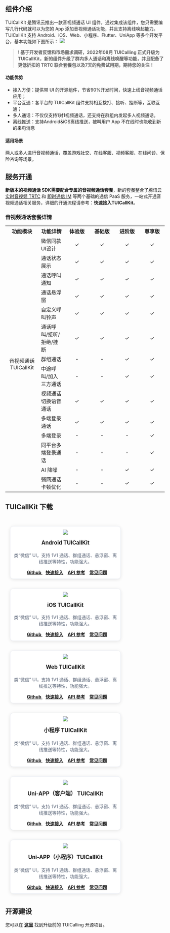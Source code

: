 <style>
    .card-container {
        width: 380px;
        display: block;
        float: left;
        padding-left: 15px;
        padding-right: 15px;
        box-sizing: border-box;
    }

    .card {
        border-radius: 10px;
        padding-top: 10px;
        padding-left: 10px;
        padding-right: 10px;
        padding-bottom: 10px;
        margin-top: 30px;
        border: 1px solid #ebeef5;
        background-color: #fff;
        overflow: hidden;
        box-shadow: 0 2px 12px 0 rgb(0 0 0 / 10%);
        text-align: center;
    }

    .markdown-text-box img {
        box-shadow: none;
    }


    .titlename {
                color:#191919;
        position: relative;
        top: -2px;
                font-weight: bolder;
                font-size: larger;
    }
        
        @media (max-width: 768px){
                .card-container,
                .scene-card-container{
                        width: 100%;
                }
                .scene-card > div{
                        width: 100%!important;
                        margin-left: 0!important;
                }
                img {
        box-shadow: none;
    }
        }
</style>

## 组件介绍
TUICallKit 是腾讯云推出一款音视频通话 UI 组件，通过集成该组件，您只需要编写几行代码就可以为您的 App 添加音视频通话功能，并且支持离线唤起能力。TUICallKit 支持 Android、iOS、Web、小程序、Flutter、UniApp 等多个开发平台，基本功能如下图所示：
![](https://qcloudimg.tencent-cloud.cn/raw/08f914b45857743fd05dfaa28e2adb72.png)

>! **基于开发者反馈和市场需求调研，2022年08月 TUICalling 正式升级为 TUICallKit，新的组件升级了群内多人通话和离线唤醒等功能，并且配备了更低折扣的 TRTC 联合套餐包以及7天的免费试用期，期待您的关注！**

#### 功能优势
- 接入方便：提供带 UI 的开源组件，节省90%开发时间，快速上线音视频通话应用；
- 平台互通：各平台的 TUICallKit 组件支持相互拨打、接听、挂断等，互联互通；
- 多人通话：不仅仅支持1对1视频通话，还支持在群组内发起多人视频通话。
- 离线推送：支持Android&iOS离线推送，被叫用户 App 不在线时也能收到新的来电消息

#### 适用场景
两人或多人进行音视频通话，覆盖游戏社交、在线客服、视频客服、在线问诊、保险咨询等场景。

## 服务开通
**新版本的视频通话 SDK需要配合专属的音视频通话套餐**，新的套餐整合了腾讯云 [实时音视频 TRTC](https://cloud.tencent.com/document/product/647/16788) 和 [即时通信 IM](https://cloud.tencent.com/document/product/269/42440) 等两个基础的通信 PaaS 服务，一站式开通音视频通话相关服务，详细的开通流程请参考：**快速接入TUICallKit**。

### 音视频通话套餐详情
<table>
  <tr>
    <th width="100px" style="text-align:center">功能模块</th>
    <th width="100px" style="text-align:center">功能详情</th>
    <th width="100px" style="text-align:center"> 体验版</th>
    <th width="100px" style="text-align:center"> 基础版</th>
	  <th width="100px" style="text-align:center"> 进阶版</th>
    <th width="100px" style="text-align:center"> 尊享版</th>
  </tr>
   <td rowspan='15' style="text-align:center">音视频通话 TUICallKit </td>
   </tr>
	  <td style="text-align:left">微信同款UI设计</td>
    <td style="text-align:center">&#10003;</td>
    <td style="text-align:center">&#10003;</td>
		<td style="text-align:center">&#10003;</td>
    <td style="text-align:center">&#10003;</td>
  </tr>
	<tr>
    <td style="text-align:left">通话状态展示</td>
    <td style="text-align:center">&#10003;</td>
    <td style="text-align:center">&#10003;</td>
		<td style="text-align:center">&#10003;</td>
    <td style="text-align:center">&#10003;</td>
  </tr>
	<tr>
    <td style="text-align:left">通话呼叫通知</td>
    <td style="text-align:center">&#10003;</td>
    <td style="text-align:center">&#10003;</td>
		<td style="text-align:center">&#10003;</td>
    <td style="text-align:center">&#10003;</td>
  </tr>
	<tr>
    <td style="text-align:left">通话悬浮窗</td>
    <td style="text-align:center">&#10003;</td>
    <td style="text-align:center">&#10003;</td>
		<td style="text-align:center">&#10003;</td>
    <td style="text-align:center">&#10003;</td>
  </tr>
	 <tr>
    <td style="text-align:left">自定义呼叫铃声</td>
    <td style="text-align:center">&#10003;</td>
    <td style="text-align:center">&#10003;</td>
		<td style="text-align:center">&#10003;</td>
    <td style="text-align:center">&#10003;</td>
  </tr>
	<tr>
    <td style="text-align:left">通话呼叫/接听/拒绝/挂断</td>
    <td style="text-align:center">&#10003;</td>
    <td style="text-align:center">&#10003;</td>
		<td style="text-align:center">&#10003;</td>
    <td style="text-align:center">&#10003;</td>
  </tr>
  <tr>
    <td style="text-align:left">群组通话</td>
    <td style="text-align:center">-</td>
    <td style="text-align:center">-</td>
		<td style="text-align:center">&#10003;</td>
    <td style="text-align:center">&#10003;</td>
  </tr>
  <tr>
    <td style="text-align:left">中途呼叫/加入三方通话</td>
    <td style="text-align:center">-</td>
    <td style="text-align:center">-</td>
		<td style="text-align:center">&#10003;</td>
    <td style="text-align:center">&#10003;</td>
  </tr>
  <tr>
    <td style="text-align:left">视频通话切换语音通话</td>
    <td style="text-align:center">&#10003;</td>
    <td style="text-align:center">&#10003;</td>
		<td style="text-align:center">&#10003;</td>
    <td style="text-align:center">&#10003;</td>
  </tr>
  <tr>
    <td style="text-align:left">多端登录通话</td>
    <td style="text-align:center">&#10003;</td>
    <td style="text-align:center">&#10003;</td>
		<td style="text-align:center">&#10003;</td>
    <td style="text-align:center">&#10003;</td>
  </tr>
  <tr>
    <td style="text-align:left">多端登录</td>
    <td style="text-align:center">-</td>
    <td style="text-align:center">-</td>
		<td style="text-align:center">-</td>
    <td style="text-align:center">&#10003;</td>
  </tr>
  <tr>
    <td style="text-align:left">同平台多端登录通话</td>
    <td style="text-align:center">-</td>
    <td style="text-align:center">-</td>
		<td style="text-align:center">-</td>
    <td style="text-align:center">&#10003;</td>
  </tr>
  <tr>
    <td style="text-align:left"> AI 降噪 </td>
    <td style="text-align:center">-</td>
    <td style="text-align:center">-</td>
		<td style="text-align:center">&#10003;</td>
    <td style="text-align:center">&#10003;</td>
	<tr>
    <td style="text-align:left"> 弱网通话卡顿优化 </td>
    <td style="text-align:center">-</td>
    <td style="text-align:center">-</td>
		<td style="text-align:center">&#10003;</td>
    <td style="text-align:center">&#10003;</td>
</table>

## TUICallKit  下载

<div style="position: relative; box-sizing: border-box;  padding-bottom: 10px; margin-bottom: 10px; overflow:hidden">
        <div class="card-container">
            <div class="card">
                 <img src="https://main.qcloudimg.com/raw/b0211b0870806899009a17a4216ea65c.svg" data-nonescope="true">
                <p class="titlename">Android TUICallKit</p>
                <p style="color:#586376;">类“微信” UI，支持 1V1 通话、群组通话、悬浮窗、离线推送等特性，功能强大。</p>
                <a style="margin-left: 10px;" href="https://github.com/tencentyun/TUICalling"><b>Github </b></a>
                <a style="margin-left: 10px;" href="https://cloud.tencent.com/document/product/647/78729"><b>快速接入</b></a>
                <a style="margin-left: 10px;" href="https://cloud.tencent.com/document/product/647/78748"><b>API 参考</b></a>
                <a style="margin-left: 10px;" href="https://cloud.tencent.com/document/product/647/78767"><b>常见问题</b></a>
            </div>
        </div>
				<div class="card-container">
            <div class="card">
                 <img src="https://main.qcloudimg.com/raw/613f2e15bed7c8297110676b52784b71.svg" data-nonescope="true">
                <p class="titlename">iOS TUICallKit</p>
                <p style="color:#586376;">类“微信” UI，支持 1V1 通话、群组通话、悬浮窗、离线推送等特性，功能强大。</p>
                <a style="margin-left: 10px;" href="https://github.com/tencentyun/TUICalling"><b>Github </b></a>
                <a style="margin-left: 10px;" href="https://cloud.tencent.com/document/product/647/78730"><b>快速接入</b></a>
                <a style="margin-left: 10px;" href="https://cloud.tencent.com/document/product/647/78752"><b>API 参考</b></a>
                <a style="margin-left: 10px;" href="https://cloud.tencent.com/document/product/647/78768"><b>常见问题</b></a>
            </div>
        </div>
				<div class="card-container">
						<div class="card">
                 <img src="https://main.qcloudimg.com/raw/7e2651085e3e3c6e32190e401a6dfd32.svg" data-nonescope="true">
                <p class="titlename">Web TUICallKit</p>
                <p style="color:#586376;">类“微信” UI，支持 1V1 通话、群组通话、悬浮窗、离线推送等特性，功能强大。</p>
                <a style="margin-left: 10px;" href="https://github.com/tencentyun/TUICalling"><b>Github </b></a>
                <a style="margin-left: 10px;" href="https://cloud.tencent.com/document/product/647/78731"><b>快速接入</b></a>
                <a style="margin-left: 10px;" href="https://cloud.tencent.com/document/product/647/78756"><b>API 参考</b></a>
                <a style="margin-left: 10px;" href="https://cloud.tencent.com/document/product/647/78769"><b>常见问题</b></a>
            </div>
        </div>
				<div class="card-container">
						<div class="card">
                 <img src="https://main.qcloudimg.com/raw/af07e321883032c9796848d189a80f5e.png" data-nonescope="true">
                <p class="titlename">小程序 TUICallKit</p>
                <p style="color:#586376;">类“微信” UI，支持 1V1 通话、群组通话、悬浮窗、离线推送等特性，功能强大。</p>
                <a style="margin-left: 10px;" href="https://github.com/tencentyun/TUICalling"><b>Github </b></a>
                <a style="margin-left: 10px;" href="https://cloud.tencent.com/document/product/647/78733"><b>快速接入</b></a>
                <a style="margin-left: 10px;" href="https://cloud.tencent.com/document/product/647/78759"><b>API 参考</b></a>
                <a style="margin-left: 10px;" href="https://cloud.tencent.com/document/product/647/78770"><b>常见问题</b></a>
            </div>
        </div>
			  <div class="card-container">
						<div class="card">
                 <img src="https://main.qcloudimg.com/raw/e9d18b164152f08bc0694c01e966daea.png" data-nonescope="true">
                <p class="titlename">Uni-APP（客户端） TUICallKit</p>
                <p style="color:#586376;">类“微信” UI，支持 1V1 通话、群组通话、悬浮窗、离线推送等特性，功能强大。</p>
                <a style="margin-left: 10px;" href="https://github.com/tencentyun/TUICalling"><b>Github </b></a>
                <a style="margin-left: 10px;" href="https://cloud.tencent.com/document/product/647/78732"><b>快速接入</b></a>
                <a style="margin-left: 10px;" href="https://cloud.tencent.com/document/product/647/78762"><b>API 参考</b></a>
								<a style="margin-left: 10px;" href="https://cloud.tencent.com/document/product/647/78771"><b>常见问题</b></a>
            </div>
        </div>
				<div class="card-container">
						<div class="card">
                 <img src="https://main.qcloudimg.com/raw/e9d18b164152f08bc0694c01e966daea.png" data-nonescope="true">
                <p class="titlename">Uni-APP（小程序）TUICallKit</p>
								<p style="color:#586376;">类“微信” UI，支持 1V1 通话、群组通话、悬浮窗、离线推送等特性，功能强大。</p>
                <a style="margin-left: 10px;" href="https://github.com/tencentyun/TUICalling"><b>Github </b></a>
                <a style="margin-left: 10px;" href="https://cloud.tencent.com/document/product/647/32175"><b>快速接入</b></a>
                <a style="margin-left: 10px;" href="https://cloud.tencent.com/document/product/647/32166"><b>API 参考</b></a>
                <a style="margin-left: 10px;" href="https://cloud.tencent.com/document/product/647/78771"><b>常见问题</b></a>
            </div>
        </div>
</div>

## 开源建设
您可以在 [**这里**](https://github.com/tencentyun/TUICalling/tree/open) 找到升级前的 TUICalling 开源项目。